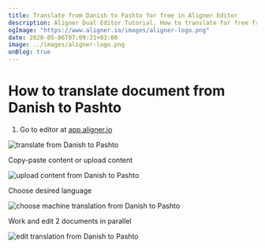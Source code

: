 ```yaml
---
title: Translate from Danish to Pashto for free in Aligner Editor
description: Aligner Dual Editor Tutorial. How to translate for free from Danish to Pashto. Aligner is multilingual document management platform. 
ogImage: "https://www.aligner.io/images/aligner-logo.png"
date: 2020-05-06T07:09:21+03:00
image: ../images/aligner-logo.png
onBlog: true
---
```


# How to translate document from Danish to Pashto

1. Go to editor at [app.aligner.io](https://app.aligner.io "Aligner App web page")

![translate from Danish to Pashto](../aligner-blank-editor.png "translate from Danish to Pashto")

Copy-paste content or upload content

![upload content from Danish to Pashto](../aligner-uploaded-document.png "upload content from Danish to Pashto")

Choose desired language

![choose machine translation from Danish to Pashto](../aligner-language-dropdown.png "choose machine translation from Danish to Pashto")

Work and edit 2 documents in parallel

![edit translation from Danish to Pashto](../aligner-double-sitded-editor.png "edit translation from Danish to Pashto")

